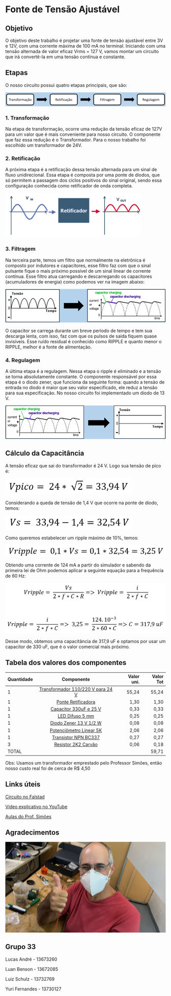 # Fonte de Tensão Ajustável
## Objetivo
O objetivo deste trabalho é projetar uma fonte de tensão ajustável entre 3V e 12V, com uma corrente máxima de 100 mA no terminal. Iniciando com uma tensão alternada de valor eficaz Vrms = 127 V, vamos montar um circuito que irá convertê-la em uma tensão contínua e constante.


## Etapas
O nosso circuito possui quatro etapas principais, que são:

![alt text](https://github.com/yurifernandes96/Eletronica-USP/blob/main/Fonte%20de%20Tensao%20Ajustavel/images/etapas.png "Etapas")

### 1. Transformação
Na etapa de transformação, ocorre uma redução da tensão eficaz de 127V para um valor que é mais conveniente para nosso circuito. O componente que faz essa redução é o Transformador. Para o nosso trabalho foi escolhido um transformador de 24V.
### 2. Retificação
A próxima etapa é a retificação dessa tensão alternada para um sinal de fluxo unidirecional. Essa etapa é composta por uma ponte de diodos, que só permitem a passagem dos ciclos positivos do sinal original, sendo essa configuração conhecida como retificador de onda completa.

![alt text](https://github.com/yurifernandes96/Eletronica-USP/blob/main/Fonte%20de%20Tensao%20Ajustavel/images/retificador2.png "Retificacao")
### 3. Filtragem
Na terceira parte, temos um filtro que normalmente na eletrônica é composto por indutores e capacitores, esse filtro faz com que o sinal pulsante fique o mais próximo possível de um sinal linear de corrente contínua. Esse filtro atua carregando e descarregando os capacitores (acumuladores de energia) como podemos ver na imagem abaixo:

![alt text](https://github.com/yurifernandes96/Eletronica-USP/blob/main/Fonte%20de%20Tensao%20Ajustavel/images/filtragem.PNG "Filtragem")

O capacitor se carrega durante um breve período de tempo e tem sua descarga lenta, com isso, faz com que os pulsos de saída fiquem quase invisíveis. Esse ruído residual é conhecido como RIPPLE e quanto menor o RIPPLE, melhor é a fonte de alimentação.

### 4. Regulagem

A última etapa é a regulagem. Nessa etapa o ripple é eliminado e a tensão se torna absolutamente constante. O componente responsável por essa etapa é o diodo zener, que funciona da seguinte forma: quando a tensão de entrada no diodo é maior que seu valor especificado, ele reduz a tensão para sua especificação. No nosso circuito foi implementado um diodo de 13 V.

![alt text](https://github.com/yurifernandes96/Eletronica-USP/blob/main/Fonte%20de%20Tensao%20Ajustavel/images/regulagem.PNG "Regulagem")


## Cálculo da Capacitância

A tensão eficaz que sai do transformador é 24 V. Logo sua tensão de pico é:

![alt text](https://github.com/yurifernandes96/Eletronica-USP/blob/main/Fonte%20de%20Tensao%20Ajustavel/equacoes/eq1.PNG "Equacao1")

Considerando a queda de tensão de 1,4 V que ocorre na ponte de diodo, temos:

![alt text](https://github.com/yurifernandes96/Eletronica-USP/blob/main/Fonte%20de%20Tensao%20Ajustavel/equacoes/eq2.PNG "Equacao2")

Como queremos estabelecer um ripple máximo de 10%, temos:

![alt text](https://github.com/yurifernandes96/Eletronica-USP/blob/main/Fonte%20de%20Tensao%20Ajustavel/equacoes/eq3.PNG "Equacao3")

Obtendo uma corrente de 124 mA a partir do simulador e sabendo da primeira lei de Ohm podemos aplicar a seguinte equação para a frequência de 60 Hz:

![alt text](https://github.com/yurifernandes96/Eletronica-USP/blob/main/Fonte%20de%20Tensao%20Ajustavel/equacoes/eq4.PNG "Equacao4")

Desse modo, obtemos uma capacitância de 317,9 uF e optamos por usar um capacitor de 330 uF, que é o valor comercial mais próximo.


## Tabela dos valores dos componentes

| Quantidade        | Componente           | Valor uni.  | Valor Tot  |
| ----------------- |:--------------------:| -----------:| ----------:|
| 1 | [Transformador 110/220 V para 24 V](https://www.baudaeletronica.com.br/transformador-trafo-1a-24v.html)   | 55,24   | 55,24   |
| 1 | [Ponte Retificadora](https://www.moduloeletronica.com.br/produto/ponte-retificadora-w10m-15a-1000v/3441934)     |    1,30 |  1,30 |
| 1 | [Capacitor 330uF e 25 V](https://www.baudaeletronica.com.br/capacitor-eletrolitico-330uf-25v.html)    |   0,33 |    0,33 |
| 1 | [LED Difuso 5 mm](https://www.baudaeletronica.com.br/led-difuso-5mm-vermelho.html)    |    0,25 |  0,25 |
| 1 | [Diodo Zener 13 V 1/2 W](https://www.baudaeletronica.com.br/diodo-zener-bzx55c-13v-0-5w.html)    |    0,08 |  0,08 |
| 1 | [Potenciômetro Linear 5K](https://www.baudaeletronica.com.br/potenciometro-linear-de-5k-5000.html)    |    2,06 |  2,06 |
| 1 | [Transistor NPN BC337](https://www.baudaeletronica.com.br/transistor-npn-bc337.html)   |    0,27 |  0,27 |
| 3 | [Resistor 2K2 Carvão](https://www.baudaeletronica.com.br/resistor-2k2-5-1-4w.html)    |    0,06 |  0,18 |
| TOTAL | |    |  59,71 |

Obs: Usamos um transformador emprestado pelo Professor Simões, então nosso custo real foi de cerca de R$ 4,50


## Links úteis
[Circuito no Falstad](https://tinyurl.com/2gka35pf)

[Vídeo explicativo no YouTube](https://www.youtube.com/watch?v=fCE0FbQKNUs)

[Aulas do Prof. Simões](https://gitlab.com/simoesusp/disciplinas/-/tree/master/SSC0180-Eletronica-para-Computacao)


## Agradecimentos
![alt text](https://github.com/yurifernandes96/Eletronica-USP/blob/main/Fonte%20de%20Tensao%20Ajustavel/images/simoes.png)


## Grupo 33
Lucas André - 13673260

Luan Benson - 13672085

Luiz Schulz - 13732769

Yuri Fernandes - 13730127
